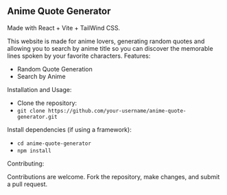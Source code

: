 ## Anime Quote Generator

Made with React + Vite + TailWind CSS.

This website is made for anime lovers, generating random quotes and allowing you to search by anime title so you can discover the memorable lines spoken by your favorite characters.
Features:

  *  Random Quote Generation
  *  Search by Anime

Installation and Usage:
 -  Clone the repository:
 - `git clone https://github.com/your-username/anime-quote-generator.git`

Install dependencies (if using a framework):

 - `cd anime-quote-generator`
 - `npm install`

Contributing:

Contributions are welcome. Fork the repository, make changes, and submit a pull request.

